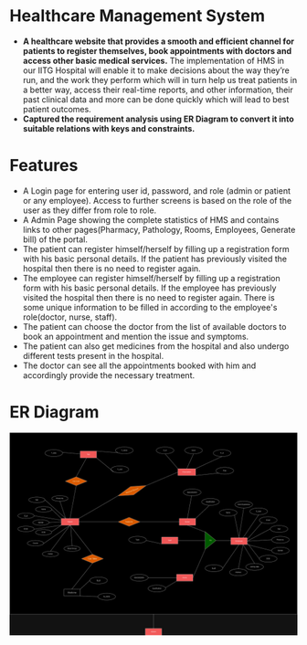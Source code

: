 # Healthcare Management System
- __A healthcare website that provides a smooth and efficient channel for patients to register themselves, book appointments with doctors and access other basic medical services.__
  The implementation of HMS in our IITG Hospital will enable it to make decisions about the way they’re run, and
  the work they perform which will in turn help us treat patients in a better way, access their real-time reports, and
  other information, their past clinical data and more can be done quickly which will lead to best patient outcomes.
- __Captured the requirement analysis using ER Diagram to convert it into suitable relations with keys and constraints.__
# Features
- A Login page for entering user id, password, and role (admin or patient or any employee). Access to further screens is based on the role of the user as they differ from role to role.
- A Admin Page showing the complete statistics of HMS and contains links to other pages(Pharmacy, Pathology, Rooms, Employees, Generate bill) of the portal.
- The patient can register himself/herself by filling up a registration form with his basic personal details. If the patient has previously visited the hospital then there is no need to register again.
- The employee can register himself/herself by filling up a registration form with his basic personal details. If the employee has previously visited the hospital then there is no need to register again. There is some unique information to be filled in according to the employee's role(doctor, nurse, staff).
- The patient can choose the doctor from the list of available doctors to book an appointment and mention the issue and symptoms.
- The patient can also get medicines from the hospital and also undergo different tests present in the hospital.
- The doctor can see all the appointments booked with him and accordingly provide the necessary treatment.
# ER Diagram
![ER_diagram](ER_diagram.png)
